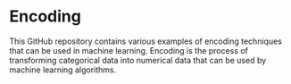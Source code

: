 # Encoding
This GitHub repository contains various examples of encoding techniques that can be used in machine learning. Encoding is the process of transforming categorical data into numerical data that can be used by machine learning algorithms. 

